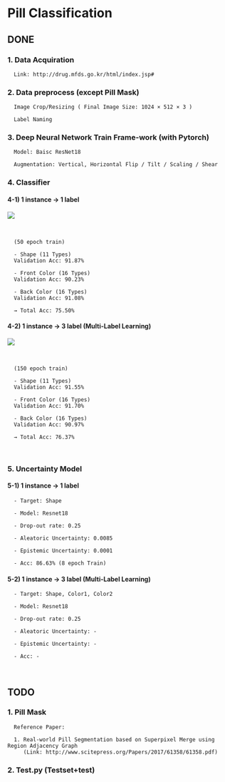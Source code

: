 # Pill Classification

## DONE

### 1. Data Acquiration

      Link: http://drug.mfds.go.kr/html/index.jsp#

### 2. Data preprocess (except Pill Mask)

      Image Crop/Resizing ( Final Image Size: 1024 × 512 × 3 )

      Label Naming

### 3. Deep Neural Network Train Frame-work (with Pytorch)

      Model: Baisc ResNet18
      
      Augmentation: Vertical, Horizontal Flip / Tilt / Scaling / Shear

### 4. Classifier



#### 4-1) 1 instance → 1 label

![](https://i.imgur.com/yfpsIY4.png)

<br>

      (50 epoch train)
      
      - Shape (11 Types)
      Validation Acc: 91.87%

      - Front Color (16 Types)
      Validation Acc: 90.23%

      - Back Color (16 Types)
      Validation Acc: 91.08%
   
      → Total Acc: 75.50% 
      
      
#### 4-2) 1 instance → 3 label (Multi-Label Learning)

![](https://i.imgur.com/D9EF3iC.png)

<br>

      (150 epoch train)
      
      - Shape (11 Types) 
      Validation Acc: 91.55% 

      - Front Color (16 Types) 
      Validation Acc: 91.70% 

      - Back Color (16 Types)
      Validation Acc: 90.97%

      → Total Acc: 76.37% 
<br>

### 5. Uncertainty Model

#### 5-1) 1 instance → 1 label

      - Target: Shape
      
      - Model: Resnet18
      
      - Drop-out rate: 0.25
      
      - Aleatoric Uncertainty: 0.0085
      
      - Epistemic Uncertainty: 0.0001

      - Acc: 86.63% (8 epoch Train)
      
      
      
#### 5-2) 1 instance → 3 label (Multi-Label Learning)

      - Target: Shape, Color1, Color2
      
      - Model: Resnet18
      
      - Drop-out rate: 0.25
     
      - Aleatoric Uncertainty: -
      
      - Epistemic Uncertainty: -

      - Acc: -

<br>

## TODO 

### 1. Pill Mask 
      Reference Paper: 
      
      1. Real-world Pill Segmentation based on Superpixel Merge using Region Adjacency Graph
         (Link: http://www.scitepress.org/Papers/2017/61358/61358.pdf)



### 2. Test.py (Testset+test)
